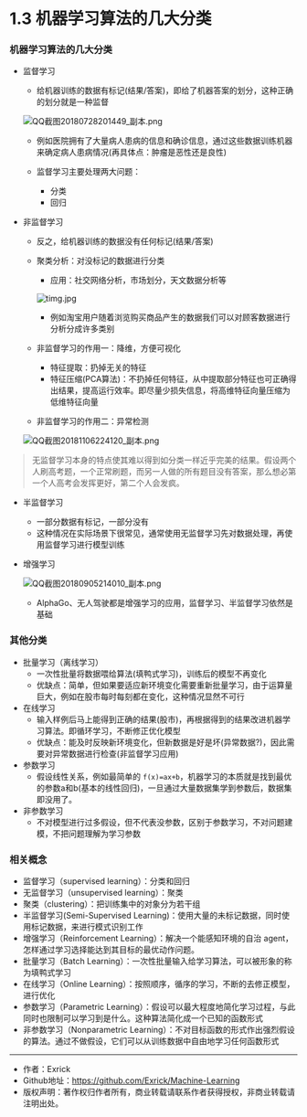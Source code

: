 # 1.3 机器学习算法的几大分类

### 机器学习算法的几大分类
- 监督学习
    - 给机器训练的数据有标记(结果/答案)，即给了机器答案的划分，这种正确的划分就是一种监督

    ![QQ截图20180728201449_副本.png](https://i.loli.net/2018/08/02/5b6300640ed79.png)

    - 例如医院拥有了大量病人患病的信息和确诊信息，通过这些数据训练机器来确定病人患病情况(再具体点：肿瘤是恶性还是良性)

    - 监督学习主要处理两大问题：
        - 分类
        - 回归
- 非监督学习
    - 反之，给机器训练的数据没有任何标记(结果/答案)
    - 聚类分析：对没标记的数据进行分类
        - 应用：社交网络分析，市场划分，天文数据分析等

        ![timg.jpg](https://i.loli.net/2018/08/02/5b6310288c614.jpg)
        - 例如淘宝用户随着浏览购买商品产生的数据我们可以对顾客数据进行分析分成许多类别
    - 非监督学习的作用一：降维，方便可视化
        - 特征提取：扔掉无关的特征
        - 特征压缩(PCA算法)：不扔掉任何特征，从中提取部分特征也可正确得出结果，提高运行效率。即尽量少损失信息，将高维特征向量压缩为低维特征向量
    - 非监督学习的作用二：异常检测

    ![QQ截图20181106224120_副本.png](https://i.loli.net/2018/11/06/5be1a83632633.png)

> 无监督学习本身的特点使其难以得到如分类一样近乎完美的结果。假设两个人刷高考题，一个正常刷题，而另一人做的所有题目没有答案，那么想必第一个人高考会发挥更好，第二个人会发疯。

- 半监督学习
    - 一部分数据有标记，一部分没有
    - 这种情况在实际场景下很常见，通常使用无监督学习先对数据处理，再使用监督学习进行模型训练

- 增强学习

    ![QQ截图20180905214010_副本.png](https://i.loli.net/2018/09/05/5b8fdd3427b16.png)

    - AlphaGo、无人驾驶都是增强学习的应用，监督学习、半监督学习依然是基础

### 其他分类

- 批量学习（离线学习）
    - 一次性批量将数据喂给算法(填鸭式学习)，训练后的模型不再变化
    - 优缺点：简单，但如果要适应新环境变化需要重新批量学习，由于运算量巨大，例如在股市每时每刻都在变化，这种情况显然不可行
- 在线学习
    - 输入样例后马上能得到正确的结果(股市)，再根据得到的结果改进机器学习算法。即循环学习，不断修正优化模型
    - 优缺点：能及时反映新环境变化，但新数据是好是坏(异常数据?)，因此需要对异常数据进行检查(非监督学习应用)
- 参数学习
    - 假设线性关系，例如最简单的 `f(x)=ax+b`，机器学习的本质就是找到最优的参数a和b(基本的线性回归)，一旦通过大量数据集学到参数后，数据集即没用了。
- 非参数学习
    - 不对模型进行过多假设，但不代表没参数，区别于参数学习，不对问题建模，不把问题理解为学习参数

### 相关概念
- 监督学习（supervised learning）：分类和回归
- 无监督学习（unsupervised learning）：聚类
- 聚类（clustering）：把训练集中的对象分为若干组
- 半监督学习(Semi-Supervised Learning)：使用大量的未标记数据，同时使用标记数据，来进行模式识别工作
- 增强学习（Reinforcement Learning）：解决一个能感知环境的自治
agent，怎样通过学习选择能达到其目标的最优动作问题。
- 批量学习（Batch Learning）：一次性批量输入给学习算法，可以被形象的称为填鸭式学习
- 在线学习（Online Learning）：按照顺序，循序的学习，不断的去修正模型，进行优化
- 参数学习（Parametric Learning）：假设可以最大程度地简化学习过程，与此同时也限制可以学习到是什么。这种算法简化成一个已知的函数形式
- 非参数学习（Nonparametric Learning）：不对目标函数的形式作出强烈假设的算法。通过不做假设，它们可以从训练数据中自由地学习任何函数形式
---

- 作者：Exrick
- Github地址：https://github.com/Exrick/Machine-Learning
- 版权声明：著作权归作者所有，商业转载请联系作者获得授权，非商业转载请注明出处。
